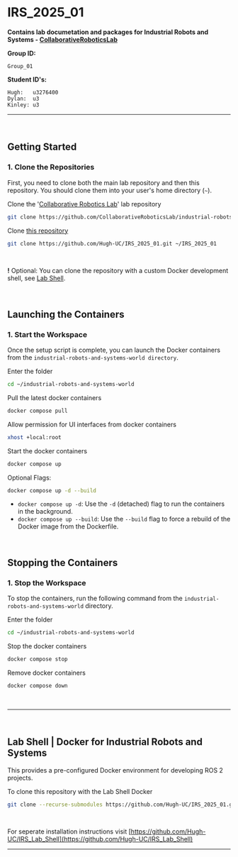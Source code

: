 # IRS_2025_01

**Contains lab documetation and packages for Industrial Robots and Systems - [CollaborativeRoboticsLab](https://github.com/CollaborativeRoboticsLab/industrial-robots-and-systems-world)**

**Group ID:** 

    Group_01

**Student ID's:**

    Hugh:   u3276400
    Dylan:  u3
    Kinley: u3 

***

<br>

## Getting Started

### 1. Clone the Repositories

First, you need to clone both the main lab repository and then this repository. You should clone them into your user's home directory (`~`).


Clone the '[Collaborative Robotics Lab](https://github.com/CollaborativeRoboticsLab/industrial-robots-and-systems-world.git)' lab repository
```sh
git clone https://github.com/CollaborativeRoboticsLab/industrial-robots-and-systems-world.git ~/industrial-robots-and-systems-world
```

Clone [this repository](https://github.com/Hugh-UC/IRS_2025_01.git)
```sh
git clone https://github.com/Hugh-UC/IRS_2025_01.git ~/IRS_2025_01
```

<br>

**!** Optional: You can clone the repository with a custom Docker development shell, see [Lab Shell](https://github.com/Hugh-UC/IRS_2025_01/?tab=readme-ov-file#lab-shell--docker-for-industrial-robots-and-systems).

<br>

## Launching the Containers

### 1. Start the Workspace

Once the setup script is complete, you can launch the Docker containers from the `industrial-robots-and-systems-world directory`.

Enter the folder
```sh
cd ~/industrial-robots-and-systems-world
```

Pull the latest docker containers
```bash
docker compose pull
```

Allow permission for UI interfaces from docker containers
```bash
xhost +local:root
```

Start the docker containers
```bash
docker compose up
```

Optional Flags:
```bash
docker compose up -d --build
```
- `docker compose up -d`: Use the `-d` (detached) flag to run the containers in the background.
- `docker compose up --build`: Use the `--build` flag to force a rebuild of the Docker image from the Dockerfile.

<br>

## Stopping the Containers

### 1. Stop the Workspace

To stop the containers, run the following command from the `industrial-robots-and-systems-world` directory.

Enter the folder
```sh
cd ~/industrial-robots-and-systems-world
```

Stop the docker containers
```bash
docker compose stop
```

Remove docker containers
```bash
docker compose down
```

<br>

***

<br>

## Lab Shell | Docker for Industrial Robots and Systems

This provides a pre-configured Docker environment for developing ROS 2 projects.

To clone this repository with the Lab Shell Docker
```sh
git clone --recurse-submodules https://github.com/Hugh-UC/IRS_2025_01.git ~/IRS_2025_01
```

<br>

For seperate installation instructions visit [https://github.com/Hugh-UC/IRS_Lab_Shell](https://github.com/Hugh-UC/IRS_Lab_Shell)

***

